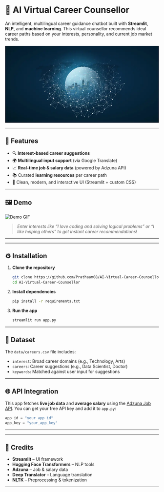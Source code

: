 # 💼 AI Virtual Career Counsellor

An intelligent, multilingual career guidance chatbot built with **Streamlit**, **NLP**, and **machine learning**. This virtual counsellor recommends ideal career paths based on your interests, personality, and current job market trends.

![Banner](assets/banner.png)

---

## 🚀 Features

- 🔍 **Interest-based career suggestions**
- 🌍 **Multilingual input support** (via Google Translate)
- 📈 **Real-time job & salary data** (powered by Adzuna API)
- 📚 Curated **learning resources** per career path
- 🧠 Clean, modern, and interactive UI (Streamlit + custom CSS)

---

## 🖼️ Demo

![Demo GIF](https://github.com/your-username/demo-career-bot.gif)  
> *Enter interests like “I love coding and solving logical problems” or “I like helping others” to get instant career recommendations!*

---

---

## ⚙️ Installation

1. **Clone the repository**
   ```bash
   git clone https://github.com/Prathaam08/AI-Virtual-Career-Counsellor.git
   cd AI-Virtual-Career-Counsellor
   ```

2. **Install dependencies**
   ```bash
   pip install -r requirements.txt
   ```

3. **Run the app**
   ```bash
   streamlit run app.py
   ```

---

## 🧠 Dataset

The `data/careers.csv` file includes:
- `interest`: Broad career domains (e.g., Technology, Arts)
- `careers`: Career suggestions (e.g., Data Scientist, Doctor)
- `keywords`: Matched against user input for suggestions
---

## 🌐 API Integration

This app fetches **live job data** and **average salary** using the [Adzuna Job API](https://developer.adzuna.com/overview). You can get your free API key and add it to `app.py`:

```python
app_id = "your_app_id"
app_key = "your_app_key"
```

---

---

## 🌟 Credits

- **Streamlit** – UI framework
- **Hugging Face Transformers** – NLP tools
- **Adzuna** – Job & salary data
- **Deep Translator** – Language translation
- **NLTK** – Preprocessing & tokenization

---



